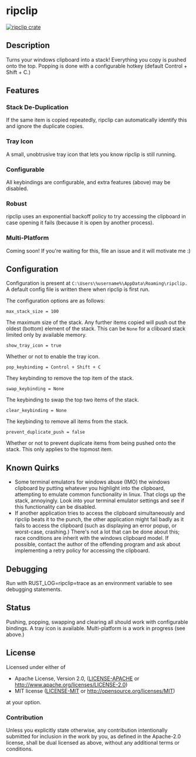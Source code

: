 # ripclip
[![ripclip crate](https://img.shields.io/crates/v/ripclip.svg)](https://crates.io/crates/ripclip)
## Description
Turns your windows clipboard into a stack! Everything you copy is pushed onto the top. Popping is done with a configurable hotkey (default Control + Shift + C.)
## Features
### Stack De-Duplication
If the same item is copied repeatedly, ripclip can automatically identify this and ignore the duplicate copies.
### Tray Icon
A small, unobtrusive tray icon that lets you know ripclip is still running.
### Configurable
All keybindings are configurable, and extra features (above) may be disabled.
### Robust
ripclip uses an exponential backoff policy to try accessing the clipboard in case opening it fails (because it is open by another process).
### Multi-Platform
Coming soon! If you're waiting for this, file an issue and it will motivate me :)
## Configuration
Configuration is present at `C:\Users\%username%\AppData\Roaming\ripclip.` A default config file is written there when ripclip is first run.

The configuration options are as follows:
```
max_stack_size = 100
```
The maximum size of the stack. Any further items copied will push out the oldest (bottom) element of the stack. This can be `None` for a cliboard stack limited only by available memory.
```
show_tray_icon = true
```
Whether or not to enable the tray icon.
```
pop_keybinding = Control + Shift + C
```
They keybinding to remove the top item of the stack.
```
swap_keybinding = None
```
The keybinding to swap the top two items of the stack.
```
clear_keybinding = None
```
The keybinding to remove all items from the stack.
```
prevent_duplicate_push = false
```
Whether or not to prevent duplicate items from being pushed onto the stack. This only applies to the topmost item.
## Known Quirks
* Some terminal emulators for windows abuse (IMO) the windows clipboard by putting whatever you highlight into the clipboard, attempting to emulate common functionality in linux. That clogs up the stack, annoyingly. Look into your terminal emulator settings and see if this functionality can be disabled.
* If another application tries to access the clipboard simultaneously and ripclip beats it to the punch, the other application might fail badly as it fails to access the clipboard (such as displaying an error popup, or worst-case, crashing.) There's not a lot that can be done about this; race conditions are inherit with the windows clipboard model. If possible, contact the author of the offending program and ask about implementing a retry policy for accessing the clipboard.
## Debugging
Run with RUST_LOG=ripclip=trace as an environment variable to see debugging statements.
## Status
Pushing, popping, swapping and clearing all should work with configurable bindings. A tray icon is available. Multi-platform is a work in progress (see above.)

## License

Licensed under either of

 * Apache License, Version 2.0, ([LICENSE-APACHE](LICENSE-APACHE) or http://www.apache.org/licenses/LICENSE-2.0)
 * MIT license ([LICENSE-MIT](LICENSE-MIT) or http://opensource.org/licenses/MIT)

at your option.

### Contribution

Unless you explicitly state otherwise, any contribution intentionally submitted
for inclusion in the work by you, as defined in the Apache-2.0 license, shall be dual licensed as above, without any
additional terms or conditions.

